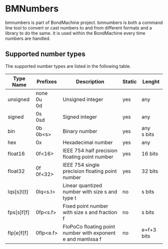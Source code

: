 # BMNumbers

bmnumbers is part of BondMachine project. bmnumbers is both a command line tool to convert or cast numbers to and from different formats and a library to do the same. It is used within the BondMachine every time numbers are handled.

## Supported number types

The supported number types are listed in the following table.

| Type Name | Prefixes | Description | Static | Lenght |
| ---- | ------- | ----------- | ------ | ------ |
| unsigned | none <br> 0u <br> 0d | Unsigned integer | yes | any |
| signed | 0s <br> 0sd | Signed integer | yes | any |
| bin | 0b <br> 0b\<s\> | Binary number | yes | any <br> s bits|
| hex | 0x | Hexadecimal number | yes | any |
| float16 | 0f<16> | IEEE 754 half precision floating point number | yes | 16 bits |
| float32 | 0f <br> 0f<32> | IEEE 754 single precision floating point number | yes | 32 bits |
| lqs[s]t[t] | 0lq\<s.t\> | Linear quantized number with size s and type t | no | s bits |
| fps[s]f[f] | 0fp\<s.f\> | Fixed point number with size s and fraction f | no | s bits |
| flp[e]f[f] | 0flp\<e.f\> | FloPoCo floating point number with exponent e and mantissa f | no | e+f+3 bits |

